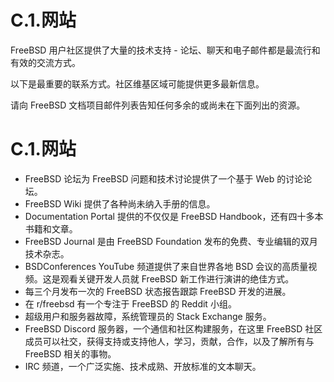 # C.1.网站

FreeBSD 用户社区提供了大量的技术支持 - 论坛、聊天和电子邮件都是最流行和有效的交流方式。

以下是最重要的联系方式。社区维基区域可能提供更多最新信息。

请向 FreeBSD 文档项目邮件列表告知任何多余的或尚未在下面列出的资源。

# C.1.网站

* FreeBSD 论坛为 FreeBSD 问题和技术讨论提供了一个基于 Web 的讨论论坛。
* FreeBSD Wiki 提供了各种尚未纳入手册的信息。
* Documentation Portal 提供的不仅仅是 FreeBSD Handbook，还有四十多本书籍和文章。
* FreeBSD Journal 是由 FreeBSD Foundation 发布的免费、专业编辑的双月技术杂志。
* BSDConferences YouTube 频道提供了来自世界各地 BSD 会议的高质量视频。这是观看关键开发人员就 FreeBSD 新工作进行演讲的绝佳方式。
* 每三个月发布一次的 FreeBSD 状态报告跟踪 FreeBSD 开发的进展。
* 在 r/freebsd 有一个专注于 FreeBSD 的 Reddit 小组。
* 超级用户和服务器故障，系统管理员的 Stack Exchange 服务。
* FreeBSD Discord 服务器，一个通信和社区构建服务，在这里 FreeBSD 社区成员可以社交，获得支持或支持他人，学习，贡献，合作，以及了解所有与 FreeBSD 相关的事物。
* IRC 频道，一个广泛实施、技术成熟、开放标准的文本聊天。

